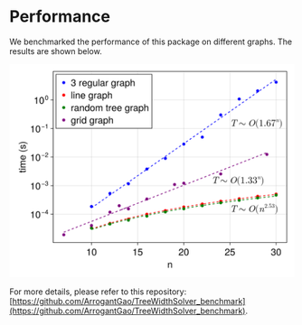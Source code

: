 # Performance

We benchmarked the performance of this package on different graphs. The results are shown below.

![](https://github.com/ArrogantGao/TreeWidthSolver_benchmark/blob/main/figs/time_cost.png?raw=true)

For more details, please refer to this repository: [https://github.com/ArrogantGao/TreeWidthSolver_benchmark](https://github.com/ArrogantGao/TreeWidthSolver_benchmark).